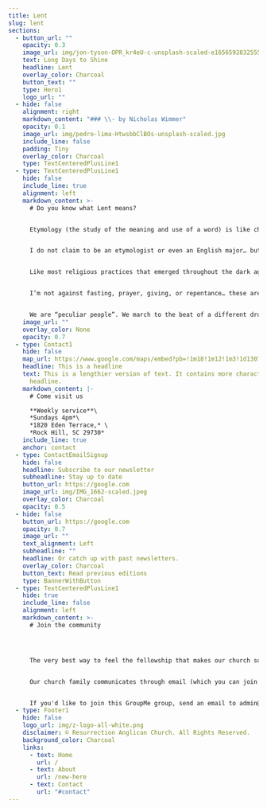 ```yaml
---
title: Lent
slug: lent
sections:
  - button_url: ""
    opacity: 0.3
    image_url: img/jon-tyson-OPR_kr4eU-c-unsplash-scaled-e1656592832555.jpg
    text: Long Days to Shine
    headline: Lent
    overlay_color: Charcoal
    button_text: ""
    type: Hero1
    logo_url: ""
  - hide: false
    alignment: right
    markdown_content: "### \\- by Nicholas Wimmer"
    opacity: 0.1
    image_url: img/pedro-lima-HtwsbbClBOs-unsplash-scaled.jpg
    include_line: false
    padding: Tiny
    overlay_color: Charcoal
    type: TextCenteredPlusLine1
  - type: TextCenteredPlusLine1
    hide: false
    include_line: true
    alignment: left
    markdown_content: >-
      # Do you know what Lent means?


      Etymology (the study of the meaning and use of a word) is like chasing a rabbit down a series of burrows and tunneling in every direction possible in hope of getting to it’s foundational meaning. You trust that whoever did the tedious work of researching root words and declensions over centuries of multiple languages had some clear direction and determination to their work. But defining the meaning of a word does appear to have some aimlessness to it and requires a bit of patience and wonder in the process.


      I do not claim to be an etymologist or even an English major… but I do like words. When I started looking at the origins of Lent and what the word actually means I was amazed at how it came into existence, what it points to in scripture and Church history, and it’s implications for life with the Spirit today. Lent comes from an Old English word, Lenten, that was used around the 14th century in Western Europe. If you look it up, most dictionaries will tell you it means “to lengthen”. The suggestion is that these are the spring days from late-February to early April that tend to lengthen as we get closer to summer. The root word for day in Latin comes from a Slavic word- Dini or Deyu; which means “to shine”. 


      Like most religious practices that emerged throughout the dark ages in Europe, I get a strong sense that there are some unhealthy religious underpinnings to why Lent was enforced on saints and sinners alike. The traditional season of Lent follows Epiphany in the church calendar and lasts around forty days to harken the forty days of fasting that Jesus experienced in the desert. The purpose of Lent is the preparation of the believer for Holy Week, with it’s pinnacle in the resurrection of Jesus.  Through prayer, acts of penance, repentance of sins, giving of time, talent, and finaces, and the denial of self and pleasure, believers from all over the world enter into a season of preparation and anticipation. But why are these acts or actions important for preparing us for the resurrection of Jesus?


      I’m not against fasting, prayer, giving, or repentance… these are all part of the daily discipline and practices of being a Christ-follower. But what makes this season of Lent so significant? Unlike so many other holidays, Lent is not about consumption, self-absorption, and commercialism. It’s about doing less, removing the clutter, and changing some patterns and habits in our lives. It is unpopular, unmarketable and quite honestly it’s inconvenient. There is a natural reluctance to such disciplines because they are quite honestly… hard to do.  So what is gained as we choose in obedience to have a few weeks where we do less, eat and drink less, and spend more time in concentration and meditation on the person of Jesus? 


      We are “peculiar people”. We march to the beat of a different drum… His drum. And by entering into a different daily and weekly rhythm, we align ourselves to God’s way of living and learning so that we can better understand who He is, how He made us and what this abiding life with Him really looks like. Forty is Biblically important for a lot of reasons. It represents a time of trial or hardship. We see this in narratives such as Noah and the flood, the Hebrews’ journey in the wilderness, Moses on Mt. Sinai and of course Jesus in the desert. There are not set rules to what we choose to do during these Lenten days but I believe and have witnessed personally that when we choose to participate in these ancient rhythms something tremendous happens. We begin to declutter the busyness of our lives, recalibrate and find a deeper sense of joy and peace. These Long Days to Shine is an invitation to each of us to partake in the paradox of momentary suffering that brings about a richer vitality in our relationship with God.
    image_url: ""
    overlay_color: None
    opacity: 0.7
  - type: Contact1
    hide: false
    map_url: https://www.google.com/maps/embed?pb=!1m18!1m12!1m3!1d13079.972502539167!2d-80.99647495338147!3d34.95678098181917!2m3!1f0!2f0!3f0!3m2!1i1024!2i768!4f13.1!3m3!1m2!1s0x0%3A0xd0c91ab7c5b8691d!2sResurrection%20Anglican%20Church!5e0!3m2!1sen!2sus!4v1666213161340!5m2!1sen!2sus
    headline: This is a headline
    text: This is a lengthier version of text. It contains more characters than the
      headline.
    markdown_content: |-
      # C﻿ome visit us

      **W﻿eekly service**\
      *S﻿undays 4pm*\
      *1820 Eden Terrace,* \
      *Rock Hill, SC 29730*
    include_line: true
    anchor: contact
  - type: ContactEmailSignup
    hide: false
    headline: Subscribe to our newsletter
    subheadline: Stay up to date
    button_url: https://google.com
    image_url: img/IMG_1662-scaled.jpeg
    overlay_color: Charcoal
    opacity: 0.5
  - hide: false
    button_url: https://google.com
    opacity: 0.7
    image_url: ""
    text_alignment: Left
    subheadline: ""
    headline: Or catch up with past newsletters.
    overlay_color: Charcoal
    button_text: Read previous editions
    type: BannerWithButton
  - type: TextCenteredPlusLine1
    hide: true
    include_line: false
    alignment: left
    markdown_content: >-
      # Join the community




      The very best way to feel the fellowship that makes our church so special is to make connections with other church members and get to know us a little bit better!


      Our church family communicates through email (which you can join above), and in one giant GroupMe chat group. We use this group to share announcements, reminders for church events, prayer requests, and family updates.


      If you'd like to join this GroupMe group, send an email to admin@resurrectionrockhill.org with your name, email, and phone number, and we'll send you an invitation.
  - type: Footer1
    hide: false
    logo_url: img/z-logo-all-white.png
    disclaimer: © Resurrection Anglican Church. All Rights Reserved.
    background_color: Charcoal
    links:
      - text: Home
        url: /
      - text: About
        url: /new-here
      - text: Contact
        url: "#contact"
---
```

